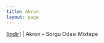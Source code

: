 ```yaml
---
title: Akron
layout: page
---
```

<a href="https://cloud.mail.ru/public/246c470c4bbd/Akron%20-%20Sorgu%20Odas%C4%B1%20Mixtape" target="_blank">[indir]</a> | Akron &#8211; Sorgu Odası Mixtape